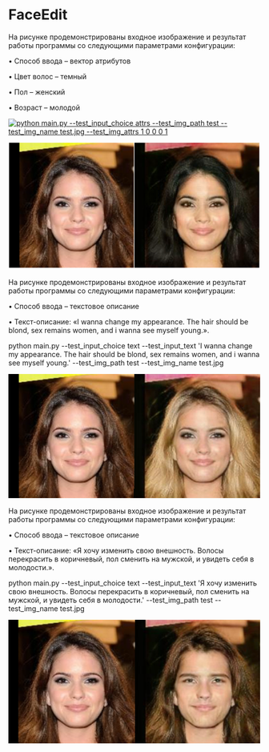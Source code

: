# FaceEdit
 
На рисунке продемонстрированы входное изображение и результат работы программы со следующими параметрами конфигурации:

•	Способ ввода – вектор атрибутов

•	Цвет волос – темный

•	Пол – женский

•	Возраст – молодой



[![python main.py --test_input_choice attrs --test_img_path test --test_img_name test.jpg --test_img_attrs 1 0 0 0 1](https://img.shields.io/badge/Lib.rs-lightgrey?style=for-the-badge)](https://lib.rs/crates/redant)


![Alt text](https://github.com/AverichkinaVictoria/FaceEdit/blob/dev/Screenshots/1.png)


 
На рисунке продемонстрированы входное изображение и результат работы программы со следующими параметрами конфигурации:

•	Способ ввода – текстовое описание

•	Текст-описание: «I wanna change my appearance. The hair should be blond, sex remains women, and i wanna see myself young.». 

python main.py --test_input_choice text --test_input_text 'I wanna change my appearance. The hair should be blond, sex remains women, and i wanna see myself young.' --test_img_path test --test_img_name test.jpg


![Alt text](https://github.com/AverichkinaVictoria/FaceEdit/blob/dev/Screenshots/2.png)



На рисунке продемонстрированы входное изображение и результат работы программы со следующими параметрами конфигурации:

•	Способ ввода – текстовое описание

•	Текст-описание: «Я хочу изменить свою внешность. Волосы перекрасить в коричневый, пол сменить на мужской, и увидеть себя в молодости.».

python main.py --test_input_choice text --test_input_text 'Я хочу изменить свою внешность. Волосы перекрасить в коричневый, пол сменить на мужской, и увидеть себя в молодости.' --test_img_path test --test_img_name test.jpg


![Alt text](https://github.com/AverichkinaVictoria/FaceEdit/blob/dev/Screenshots/3.png)

